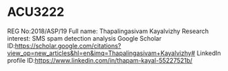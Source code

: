 # ACU3222
REG No:2018/ASP/19
Full name: Thapalingasivam Kayalvizhy
Research interest: SMS spam detection analysis
Google Scholar ID:https://scholar.google.com/citations?view_op=new_articles&hl=en&imq=Thapalingasivam+Kayalvizhy#
LinkedIn profile ID:https://www.linkedin.com/in/thapam-kayal-55227521b/
